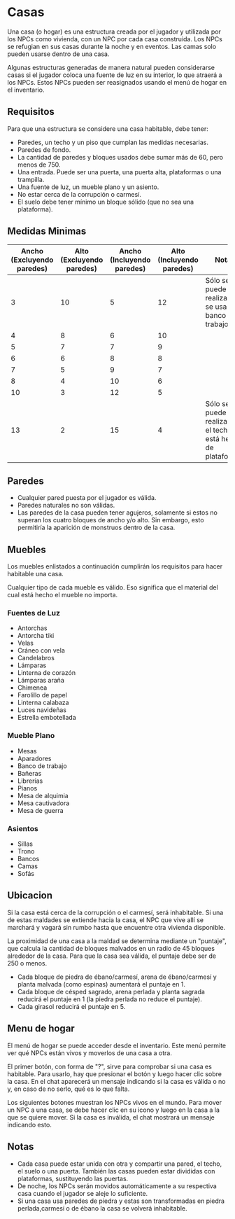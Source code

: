 # Casas

Una casa (o hogar) es una estructura creada por el jugador y utilizada por los NPCs como vivienda, con un NPC por cada casa construida. Los NPCs se refugian en sus casas durante la noche y en eventos. Las camas solo pueden usarse dentro de una casa.

Algunas estructuras generadas de manera natural pueden considerarse casas si el jugador coloca una fuente de luz en su interior, lo que atraerá a los NPCs. Estos NPCs pueden ser reasignados usando el menú de hogar en el inventario.

## Requisitos

Para que una estructura se considere una casa habitable, debe tener:

- Paredes, un techo y un piso que cumplan las medidas necesarias.
- Paredes de fondo.
- La cantidad de paredes y bloques usados debe sumar más de 60, pero menos de 750.
- Una entrada. Puede ser una puerta, una puerta alta, plataformas o una trampilla.
- Una fuente de luz, un mueble plano y un asiento.
- No estar cerca de la corrupción o carmesí.
- El suelo debe tener mínimo un bloque sólido (que no sea una plataforma).

## Medidas Minimas

| Ancho (Excluyendo paredes) | Alto (Excluyendo paredes) | Ancho (Incluyendo paredes) | Alto (Incluyendo paredes) | Notas |
|----------------------------|---------------------------|----------------------------|---------------------------|-------|
| 3                          | 10                        | 5                          | 12                        | Sólo se puede realizar si se usa un banco de trabajo |
| 4                          | 8                         | 6                          | 10                        |       |
| 5                          | 7                         | 7                          | 9                         |       |
| 6                          | 6                         | 8                          | 8                         |       |
| 7                          | 5                         | 9                          | 7                         |       |
| 8                          | 4                         | 10                         | 6                         |       |
| 10                         | 3                         | 12                         | 5                         |       |
| 13                         | 2                         | 15                         | 4                         | Sólo se puede realizar si el techo está hecho de plataformas |

## Paredes

- Cualquier pared puesta por el jugador es válida.
- Paredes naturales no son válidas.
- Las paredes de la casa pueden tener agujeros, solamente si estos no superan los cuatro bloques de ancho y/o alto. Sin embargo, esto permitiría la aparición de monstruos dentro de la casa.

## Muebles

Los muebles enlistados a continuación cumplirán los requisitos para hacer habitable una casa.

Cualquier tipo de cada mueble es válido. Eso significa que el material del cual está hecho el mueble no importa.

### Fuentes de Luz

- Antorchas
- Antorcha tiki
- Velas
- Cráneo con vela
- Candelabros
- Lámparas
- Linterna de corazón
- Lámparas araña
- Chimenea
- Farolillo de papel
- Linterna calabaza
- Luces navideñas
- Estrella embotellada

### Mueble Plano

- Mesas
- Aparadores
- Banco de trabajo
- Bañeras
- Librerías
- Pianos
- Mesa de alquimia
- Mesa cautivadora
- Mesa de guerra

### Asientos

- Sillas
- Trono
- Bancos
- Camas
- Sofás

## Ubicacion

Si la casa está cerca de la corrupción o el carmesí, será inhabitable. Si una de estas maldades se extiende hacia la casa, el NPC que vive allí se marchará y vagará sin rumbo hasta que encuentre otra vivienda disponible.

La proximidad de una casa a la maldad se determina mediante un "puntaje", que calcula la cantidad de bloques malvados en un radio de 45 bloques alrededor de la casa. Para que la casa sea válida, el puntaje debe ser de 250 o menos.

- Cada bloque de piedra de ébano/carmesí, arena de ébano/carmesí y planta malvada (como espinas) aumentará el puntaje en 1.
- Cada bloque de césped sagrado, arena perlada y planta sagrada reducirá el puntaje en 1 (la piedra perlada no reduce el puntaje).
- Cada girasol reducirá el puntaje en 5.

## Menu de hogar

El menú de hogar se puede acceder desde el inventario. Este menú permite ver qué NPCs están vivos y moverlos de una casa a otra.

El primer botón, con forma de "?", sirve para comprobar si una casa es habitable. Para usarlo, hay que presionar el botón y luego hacer clic sobre la casa. En el chat aparecerá un mensaje indicando si la casa es válida o no y, en caso de no serlo, qué es lo que falta.

Los siguientes botones muestran los NPCs vivos en el mundo. Para mover un NPC a una casa, se debe hacer clic en su icono y luego en la casa a la que se quiere mover. Si la casa es inválida, el chat mostrará un mensaje indicando esto.

## Notas

- Cada casa puede estar unida con otra y compartir una pared, el techo, el suelo o una puerta. También las casas pueden estar divididas con plataformas, sustituyendo las puertas.
- De noche, los NPCs serán movidos automáticamente a su respectiva casa cuando el jugador se aleje lo suficiente.
- Si una casa usa paredes de piedra y estas son transformadas en piedra perlada,carmesí o de ébano la casa se volverá inhabitable.

